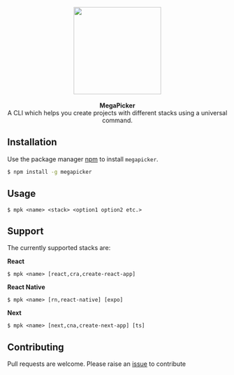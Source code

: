 <p align="center">
<img height="200" width="200" src ="https://cdn.discordapp.com/attachments/856193244421029890/867784029825794108/megapicker_logo.png"
/><br/><br/>
<b>MegaPicker</b><br/>
A CLI which helps you create projects with different stacks using a universal command.

</p>

## Installation

Use the package manager [npm](https://www.npmjs.com/package/npm) to install `megapicker`.

```bash
$ npm install -g megapicker
```

## Usage

```
$ mpk <name> <stack> <option1 option2 etc.>
```

## Support

The currently supported stacks are:

**React**

```
$ mpk <name> [react,cra,create-react-app]
```

**React Native**

```
$ mpk <name> [rn,react-native] [expo]
```

**Next**

```
$ mpk <name> [next,cna,create-next-app] [ts]
```

## Contributing

Pull requests are welcome. Please raise an [issue](https://github.com/kalzen15/megapicker/issues) to contribute
